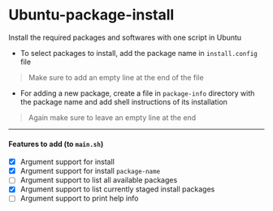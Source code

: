 # Ubuntu-package-install
Install the required packages and softwares with one script in Ubuntu

* To select packages to install, add the package name in `install.config` file
> Make sure to add an empty line at the end of the file
* For adding a new package, create a file in `package-info` directory with the package name and add shell instructions of its installation
> Again make sure to leave an empty line at the end

---
#### Features to add (to `main.sh`)
- [x] Argument support for install
- [x] Argument support for install `package-name`
- [ ] Argument support to list all available packages
- [x] Argument support to list currently staged install packages
- [ ] Argument support to print help info